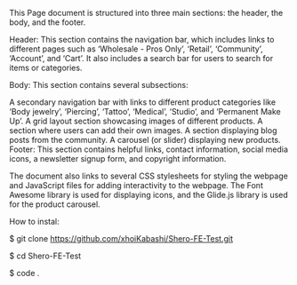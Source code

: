 This Page document is structured into three main sections: the header, the body, and the footer.

Header: This section contains the navigation bar, which includes links to different pages such as ‘Wholesale - Pros Only’, ‘Retail’, ‘Community’, ‘Account’, and ‘Cart’. It also includes a search bar for users to search for items or categories.

Body: This section contains several subsections:

A secondary navigation bar with links to different product categories like ‘Body jewelry’, ‘Piercing’, ‘Tattoo’, ‘Medical’, ‘Studio’, and ‘Permanent Make Up’.
A grid layout section showcasing images of different products.
A section where users can add their own images.
A section displaying blog posts from the community.
A carousel (or slider) displaying new products.
Footer: This section contains helpful links, contact information, social media icons, a newsletter signup form, and copyright information.

The document also links to several CSS stylesheets for styling the webpage and JavaScript files for adding interactivity to the webpage. The Font Awesome library is used for displaying icons, and the Glide.js library is used for the product carousel.

How to instal:

$ git clone https://github.com/xhoiKabashi/Shero-FE-Test.git

$ cd Shero-FE-Test

$ code .
